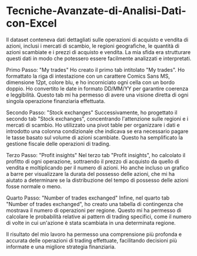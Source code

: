 # Tecniche-Avanzate-di-Analisi-Dati-con-Excel

Il dataset conteneva dati dettagliati sulle operazioni di acquisto e vendita di azioni, inclusi i mercati di scambio, le regioni geografiche, le quantità di azioni scambiate e i prezzi di acquisto e vendita. La mia sfida era strutturare questi dati in modo che potessero essere facilmente analizzati e interpretati.

Primo Passo: "My trades"
Ho creato il primo tab intitolato "My trades". Ho formattato la riga di intestazione con un carattere Comics Sans MS, dimensione 12pt, colore blu, e ho incorniciato ogni cella con un bordo doppio. Ho convertito le date in formato DD/MM/YY per garantire coerenza e leggibilità. Questo tab mi ha permesso di avere una visione diretta di ogni singola operazione finanziaria effettuata.

Secondo Passo: "Stock exchanges"
Successivamente, ho progettato il secondo tab "Stock exchanges", concentrando l'attenzione sulle regioni e i mercati di scambio. Ho utilizzato una pivot table per organizzare i dati e introdotto una colonna condizionale che indicava se era necessario pagare le tasse basato sul volume di azioni scambiate. Questo ha semplificato la gestione fiscale delle operazioni di trading.

Terzo Passo: "Profit insights"
Nel terzo tab "Profit insights", ho calcolato il profitto di ogni operazione, sottraendo il prezzo di acquisto da quello di vendita e moltiplicando per il numero di azioni. Ho anche incluso un grafico a barre per visualizzare la durata del possesso delle azioni, che mi ha aiutato a determinare se la distribuzione del tempo di possesso delle azioni fosse normale o meno.

Quarto Passo: "Number of trades exchanged"
Infine, nel quarto tab "Number of trades exchanged", ho creato una tabella di contingenza che mostrava il numero di operazioni per regione. Questo mi ha permesso di calcolare le probabilità relative ai pattern di trading specifici, come il numero di volte in cui un'azione è stata scambiata in una determinata regione.

Il risultato del mio lavoro ha permesso una comprensione più profonda e accurata delle operazioni di trading effettuate, facilitando decisioni più informate e una migliore strategia finanziaria.
